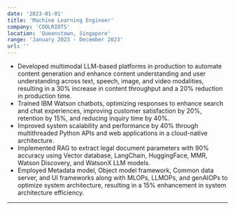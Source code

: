 ```yaml
---
date: '2023-01-01'
title: 'Machine Learning Engineer'
company: 'COOLRIOTS'
location: 'Queenstown, Singapore'
range: 'January 2023 - December 2023'
url: ''
---
```


- Developed multimodal LLM-based platforms in production to automate content generation and enhance content understanding and user understanding across text, speech, image, and video modalities, resulting in a 30% increase in content throughput and a 20% reduction in production time.
- Trained IBM Watson chatbots, optimizing responses to enhance search and chat experiences, improving customer satisfaction by 20%, retention by 15%, and reducing inquiry time by 40%.
- Improved system scalability and performance by 40% through multithreaded Python APIs and web applications in a cloud-native architecture.
- Implemented RAG to extract legal document parameters with 90% accuracy using Vector database, LangChain, HuggingFace, MMR, Watson Discovery, and WatsonX LLM models.
- Employed Metadata model, Object model framework, Common data server, and UI frameworks along with MLOPs, LLMOPs, and genAIOPs to optimize system architecture, resulting in a 15% enhancement in system architecture efficiency.

---
